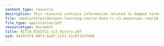 ```yaml
---
content_type: resource
description: This resource contains information related to damped harmonic oscillators.
file: /media/https%3A/open-learning-course-data-rc.s3.amazonaws.com/18-03sc-differential-equations-fall-2011/44297df499f3bad7115152c0f152fd48_MIT18_03SCF11_s13_0intro.pdf
file_type: application/pdf
resourcetype: Document
title: MIT18_03SCF11_s13_0intro.pdf
uid: 44297df4-99f3-bad7-1151-52c0f152fd48
---
```


